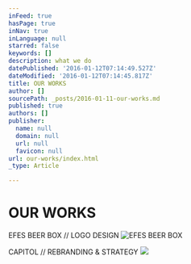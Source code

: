 ```yaml
---
inFeed: true
hasPage: true
inNav: true
inLanguage: null
starred: false
keywords: []
description: what we do
datePublished: '2016-01-12T07:14:49.527Z'
dateModified: '2016-01-12T07:14:45.817Z'
title: OUR WORKS
author: []
sourcePath: _posts/2016-01-11-our-works.md
published: true
authors: []
publisher:
  name: null
  domain: null
  url: null
  favicon: null
url: our-works/index.html
_type: Article

---
```

# OUR WORKS

EFES BEER BOX // LOGO DESIGN
![EFES BEER BOX](https://the-grid-user-content.s3-us-west-2.amazonaws.com/fa751390-79ab-4f6c-9196-8b2e9812c67b.jpg)

CAPITOL // REBRANDING & STRATEGY
![](https://the-grid-user-content.s3-us-west-2.amazonaws.com/2bc89ff0-53a7-48c8-aee5-c0a9d9644b6d.jpg)